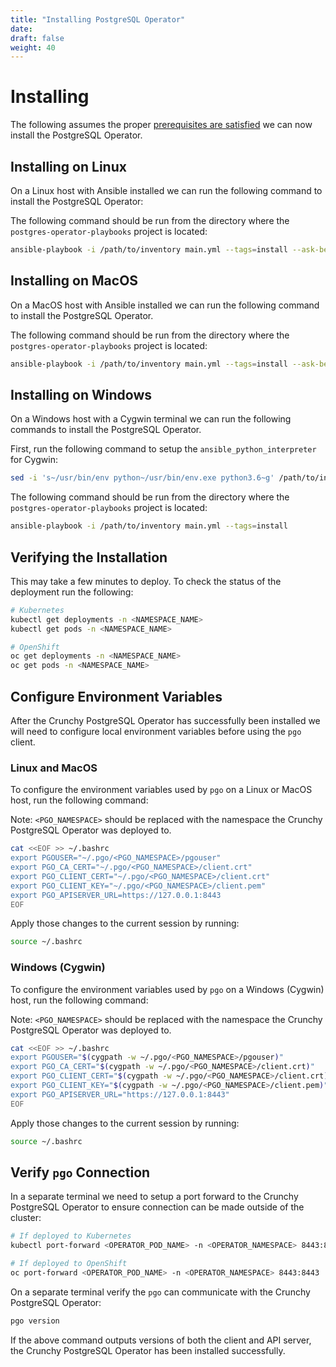 ```yaml
---
title: "Installing PostgreSQL Operator"
date:
draft: false
weight: 40
---
```


# Installing

The following assumes the proper [prerequisites are satisfied](/getting-started/prerequisites)
we can now install the PostgreSQL Operator.

## Installing on Linux

On a Linux host with Ansible installed we can run the following command to install 
the PostgreSQL Operator:

The following command should be run from the directory where the
`postgres-operator-playbooks` project is located:

```bash
ansible-playbook -i /path/to/inventory main.yml --tags=install --ask-become-pass
```

## Installing on MacOS

On a MacOS host with Ansible installed we can run the following command to install
the PostgreSQL Operator.

The following command should be run from the directory where the
`postgres-operator-playbooks` project is located:

```bash
ansible-playbook -i /path/to/inventory main.yml --tags=install --ask-become-pass
```

## Installing on Windows

On a Windows host with a Cygwin terminal we can run the following commands to install 
the PostgreSQL Operator.

First, run the following command to setup the `ansible_python_interpreter` for 
Cygwin:

```bash
sed -i 's~/usr/bin/env python~/usr/bin/env.exe python3.6~g' /path/to/inventory
```

The following command should be run from the directory where the
`postgres-operator-playbooks` project is located:

```bash
ansible-playbook -i /path/to/inventory main.yml --tags=install
```

## Verifying the Installation

This may take a few minutes to deploy.  To check the status of the deployment run 
the following:

```bash
# Kubernetes
kubectl get deployments -n <NAMESPACE_NAME>
kubectl get pods -n <NAMESPACE_NAME>

# OpenShift
oc get deployments -n <NAMESPACE_NAME>
oc get pods -n <NAMESPACE_NAME>
```

## Configure Environment Variables

After the Crunchy PostgreSQL Operator has successfully been installed we will need 
to configure local environment variables before using the `pgo` client.

### Linux and MacOS

To configure the environment variables used by `pgo` on a Linux or MacOS host, 
run the following command:

Note: `<PGO_NAMESPACE>` should be replaced with the namespace the Crunchy PostgreSQL
Operator was deployed to.

```bash
cat <<EOF >> ~/.bashrc
export PGOUSER="~/.pgo/<PGO_NAMESPACE>/pgouser"
export PGO_CA_CERT="~/.pgo/<PGO_NAMESPACE>/client.crt"
export PGO_CLIENT_CERT="~/.pgo/<PGO_NAMESPACE>/client.crt"
export PGO_CLIENT_KEY="~/.pgo/<PGO_NAMESPACE>/client.pem"
export PGO_APISERVER_URL=https://127.0.0.1:8443
EOF
```

Apply those changes to the current session by running:

```bash
source ~/.bashrc
```

### Windows (Cygwin)

To configure the environment variables used by `pgo` on a Windows (Cygwin) host,
run the following command:

Note: `<PGO_NAMESPACE>` should be replaced with the namespace the Crunchy PostgreSQL 
Operator was deployed to.

```bash
cat <<EOF >> ~/.bashrc
export PGOUSER="$(cygpath -w ~/.pgo/<PGO_NAMESPACE>/pgouser)"
export PGO_CA_CERT="$(cygpath -w ~/.pgo/<PGO_NAMESPACE>/client.crt)"
export PGO_CLIENT_CERT="$(cygpath -w ~/.pgo/<PGO_NAMESPACE>/client.crt)"
export PGO_CLIENT_KEY="$(cygpath -w ~/.pgo/<PGO_NAMESPACE>/client.pem)"
export PGO_APISERVER_URL="https://127.0.0.1:8443"
EOF
```

Apply those changes to the current session by running:

```bash
source ~/.bashrc
```

## Verify `pgo` Connection

In a separate terminal we need to setup a port forward to the Crunchy PostgreSQL 
Operator to ensure connection can be made outside of the cluster:

```bash
# If deployed to Kubernetes
kubectl port-forward <OPERATOR_POD_NAME> -n <OPERATOR_NAMESPACE> 8443:8443

# If deployed to OpenShift
oc port-forward <OPERATOR_POD_NAME> -n <OPERATOR_NAMESPACE> 8443:8443
```

On a separate terminal verify the `pgo` can communicate with the Crunchy PostgreSQL 
Operator:

```bash
pgo version
```

If the above command outputs versions of both the client and API server, the Crunchy 
PostgreSQL Operator has been installed successfully.
